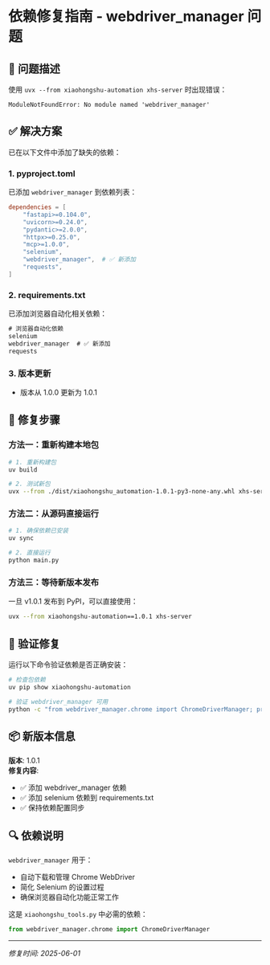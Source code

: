 # 依赖修复指南 - webdriver_manager 问题

## 🐛 问题描述

使用 `uvx --from xiaohongshu-automation xhs-server` 时出现错误：

```
ModuleNotFoundError: No module named 'webdriver_manager'
```

## ✅ 解决方案

已在以下文件中添加了缺失的依赖：

### 1. pyproject.toml
已添加 `webdriver_manager` 到依赖列表：

```toml
dependencies = [
    "fastapi>=0.104.0",
    "uvicorn>=0.24.0",
    "pydantic>=2.0.0",
    "httpx>=0.25.0",
    "mcp>=1.0.0",
    "selenium",
    "webdriver_manager",  # ✅ 新添加
    "requests",
]
```

### 2. requirements.txt
已添加浏览器自动化相关依赖：

```txt
# 浏览器自动化依赖
selenium
webdriver_manager  # ✅ 新添加
requests
```

### 3. 版本更新
- 版本从 1.0.0 更新为 1.0.1

## 🔧 修复步骤

### 方法一：重新构建本地包

```bash
# 1. 重新构建包
uv build

# 2. 测试新包
uvx --from ./dist/xiaohongshu_automation-1.0.1-py3-none-any.whl xhs-server
```

### 方法二：从源码直接运行

```bash
# 1. 确保依赖已安装
uv sync

# 2. 直接运行
python main.py
```

### 方法三：等待新版本发布

一旦 v1.0.1 发布到 PyPI，可以直接使用：

```bash
uvx --from xiaohongshu-automation==1.0.1 xhs-server
```

## 🧪 验证修复

运行以下命令验证依赖是否正确安装：

```bash
# 检查包依赖
uv pip show xiaohongshu-automation

# 验证 webdriver_manager 可用
python -c "from webdriver_manager.chrome import ChromeDriverManager; print('✅ webdriver_manager 可用')"
```

## 📦 新版本信息

**版本**: 1.0.1  
**修复内容**: 
- ✅ 添加 webdriver_manager 依赖
- ✅ 添加 selenium 依赖到 requirements.txt
- ✅ 保持依赖配置同步

## 🔍 依赖说明

`webdriver_manager` 用于：
- 自动下载和管理 Chrome WebDriver
- 简化 Selenium 的设置过程
- 确保浏览器自动化功能正常工作

这是 `xiaohongshu_tools.py` 中必需的依赖：

```python
from webdriver_manager.chrome import ChromeDriverManager
```

---

*修复时间: 2025-06-01* 